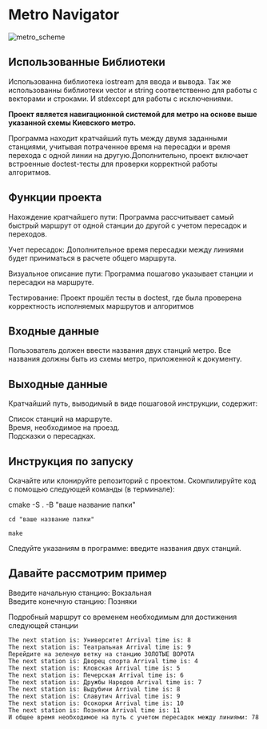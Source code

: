 # Metro Navigator
![metro_scheme](https://github.com/user-attachments/assets/595adc6a-6f61-49bd-9a91-678c9cb1ae45)

## Использованные Библиотеки
Использованна библиотека iostream для ввода и вывода.
Так же использованны библиотеки vector и string соответственно для работы с векторами и строками.
И stdexcept для работы с исключениями.

**Проект является навигационной системой для метро на основе выше указанной схемы Киевского метро.**

Программа находит кратчайший путь между двумя заданными станциями, учитывая потраченное время на пересадки и время перехода с одной линии на другую.Дополнительно, проект включает встроенные doctest-тесты для проверки корректной работы алгоритмов.

## Функции проекта

Нахождение кратчайшего пути: 
Программа рассчитывает самый быстрый маршрут от одной станции до другой с учетом пересадок и переходов.

Учет пересадок:
Дополнительное время пересадки между линиями будет приниматься в расчете общего маршрута.

Визуальное описание пути:
Программа пошагово указывает станции и пересадки на маршруте.

Тестирование:
Проект прошёл тесты в doctest, где была проверена корректность исполняемых маршрутов и алгоритмов

## Входные данные

Пользователь должен ввести названия двух станций метро. Все названия должны быть из схемы метро, приложенной к документу.

## Выходные данные

Кратчайший путь, выводимый в виде пошаговой инструкции, содержит:

Список станций на маршруте. <br> Время, необходимое на проезд. <br> Подсказки о пересадках.

## Инструкция по запуску
Скачайте или клонируйте репозиторий с проектом.
Скомпилируйте код с помощью следующей команды (в терминале):
    
   cmake -S . -B "ваше название папки"
    
    cd "ваше название папки"
    
    make
Следуйте указаниям в программе: введите названия двух станций.

## Давайте рассмотрим пример
Введите начальную станцию: Вокзальная
 <br> Введите конечную станцию: Позняки
    
Подробный маршрут со временем необходимым для достижения следующей станции

    The next station is: Университет Arrival time is: 8
    The next station is: Театральная Arrival time is: 9
    Перейдите на зеленую ветку на станцию ЗОЛОТЫЕ ВОРОТА
    The next station is: Дворец спорта Arrival time is: 4
    The next station is: Кловская Arrival time is: 5
    The next station is: Печерская Arrival time is: 6
    The next station is: Дружбы Народов Arrival time is: 7
    The next station is: Выдубичи Arrival time is: 8
    The next station is: Славутич Arrival time is: 9
    The next station is: Осокорки Arrival time is: 10
    The next station is: Позняки Arrival time is: 11
    И общее время необходимое на путь с учетом пересадок между линиями: 78
